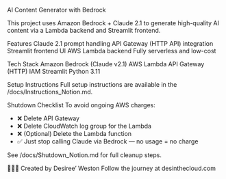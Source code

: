 AI Content Generator with Bedrock

This project uses Amazon Bedrock + Claude 2.1 to generate high-quality AI content via a Lambda backend and Streamlit frontend.

Features
Claude 2.1 prompt handling
API Gateway (HTTP API) integration
Streamlit frontend UI
AWS Lambda backend
Fully serverless and low-cost

Tech Stack
Amazon Bedrock (Claude v2.1)
AWS Lambda
API Gateway (HTTP)
IAM
Streamlit
Python 3.11

Setup Instructions
Full setup instructions are available in the /docs/Instructions_Notion.md.

Shutdown Checklist
To avoid ongoing AWS charges:
- ❌ Delete API Gateway
- ❌ Delete CloudWatch log group for the Lambda
- ❌ (Optional) Delete the Lambda function
- ✅ Just stop calling Claude via Bedrock — no usage = no charge
  
See /docs/Shutdown_Notion.md for full cleanup steps.

👩🏾‍💻 Created by Desiree’ Weston
Follow the journey at desinthecloud.com
